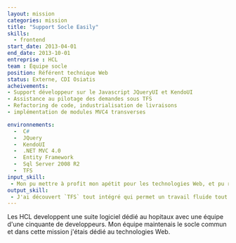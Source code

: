 ```yaml
---
layout: mission
categories: mission
title: "Support Socle Easily"
skills:
  - frontend
start_date: 2013-04-01
end_date: 2013-10-01
entreprise : HCL
team : Équipe socle
position: Référent technique Web
status: Externe, CDI Osiatis
acheivements:
- Support développeur sur le Javascript JQueryUI et KendoUI
- Assistance au pilotage des demandes sous TFS
- Refactoring de code, industrialisation de livraisons
- implémentation de modules MVC4 transverses

environnements:
  -  C#
  -  JQuery
  -  KendoUI
  -  .NET MVC 4.0
  -  Entity Framework
  -  Sql Server 2008 R2
  -  TFS
input_skill:
 - Mon pu mettre à profit mon apétit pour les technologies Web, et pu remplir mon rôle de référent Web promptement.
output_skill:
 - J'ai découvert `TFS` tout intégré qui permet un travail fluide tout en maintenant la traçabilité!
---
```


Les HCL developpent une suite logiciel dédié au hopitaux avec une équipe d'une cinquante de developpeurs. Mon équipe maintenais le socle commun et dans cette mission j'étais dédié au technologies Web. 
